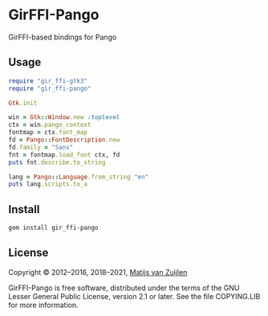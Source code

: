 # GirFFI-Pango

GirFFI-based bindings for Pango

## Usage

```ruby
require "gir_ffi-gtk3"
require "gir_ffi-pango"

Gtk.init

win = Gtk::Window.new :toplevel
ctx = win.pango_context
fontmap = ctx.font_map
fd = Pango::FontDescription.new
fd.family = "Sans"
fnt = fontmap.load_font ctx, fd
puts fnt.describe.to_string

lang = Pango::Language.from_string "en"
puts lang.scripts.to_a
```

## Install

```bash
gem install gir_ffi-pango
```

## License

Copyright &copy; 2012&ndash;2016, 2018&ndash;2021,
[Matijs van Zuijlen](http://www.matijs.net/)

GirFFI-Pango is free software, distributed under the terms of the GNU Lesser
General Public License, version 2.1 or later. See the file COPYING.LIB for more
information.
